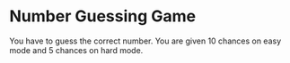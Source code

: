 # Number Guessing Game
 You have to guess the correct number. You are given 10 chances on easy mode and 5 chances on hard mode.
